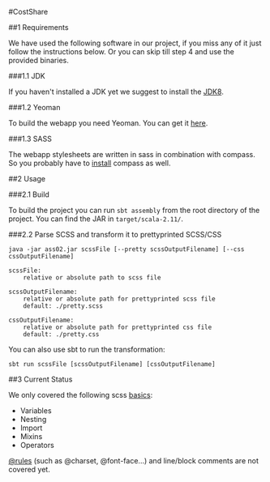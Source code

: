 #CostShare

##1 Requirements

We have used the following software in our project, if you miss any of it just follow the instructions below. Or you can skip till step 4 and use the provided binaries.

###1.1 JDK

If you haven't installed a JDK yet we suggest to install the [JDK8](http://www.oracle.com/technetwork/java/javase/downloads/jdk8-downloads-2133151.html).

###1.2 Yeoman

To build the webapp you need Yeoman. You can get it [here](http://yeoman.io/).

###1.3 SASS

The webapp stylesheets are written in sass in combination with compass. So you probably have to [install](http://compass-style.org/install/) compass as well.  


##2 Usage

###2.1 Build

To build the project you can run `sbt assembly` from the root directory of the project. You can find the JAR in `target/scala-2.11/`.

###2.2 Parse SCSS and transform it to prettyprinted SCSS/CSS

`java -jar ass02.jar scssFile [--pretty scssOutputFilename] [--css cssOutputFilename]`


	scssFile:
 		relative or absolute path to scss file

 	scssOutputFilename:
 		relative or absolute path for prettyprinted scss file
  		default: ./pretty.scss

 	cssOutputFilename:
 		relative or absolute path for prettyprinted css file
  		default: ./pretty.css
 		
You can also use sbt to run the transformation: 

`sbt run scssFile [scssOutputFilename] [cssOutputFilename]`

##3 Current Status

We only covered the following scss [basics](http://sass-lang.com/guide):

- Variables
- Nesting
- Import
- Mixins
- Operators

[@rules](https://developer.mozilla.org/de/docs/Web/CSS/At-rule) (such as @charset, @font-face...) and line/block comments are not covered yet.



